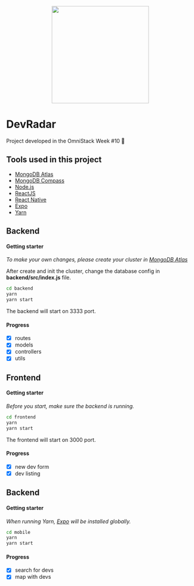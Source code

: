 <p align="center">
  <img src="https://svgur.com/i/HKT.svg" width="260">
</p>

# DevRadar
Project developed in the OmniStack Week #10 :rocket:

## Tools used in this project

- [MongoDB Atlas](https://cloud.mongodb.com/)
- [MongoDB Compass](https://www.mongodb.com/download-center/compass)
- [Node.js](https://nodejs.org/)
- [ReactJS](https://reactjs.org/)
- [React Native](https://facebook.github.io/react-native/)
- [Expo](https://expo.io/)
- [Yarn](https://yarnpkg.com/lang/en/)

## Backend

#### Getting starter

_To make your own changes, please create your cluster in <a href="https://www.mongodb.com/cloud/atlas">MongoDB Atlas</a>_

After create and init the cluster, change the database config in <b>backend/src/index.js</b> file.

```sh
cd backend
yarn
yarn start
```

The backend will start on 3333 port.

#### Progress

- [x] routes
- [x] models
- [x] controllers
- [x] utils

## Frontend

#### Getting starter

_Before you start, make sure the backend is running._

```sh
cd frontend
yarn
yarn start
```

The frontend will start on 3000 port.

#### Progress

- [x] new dev form
- [x] dev listing

## Backend

#### Getting starter

_When running Yarn, <a href="https://expo.io/">Expo</a> will be installed globally._

```sh
cd mobile
yarn
yarn start
```

#### Progress

- [x] search for devs
- [x] map with devs